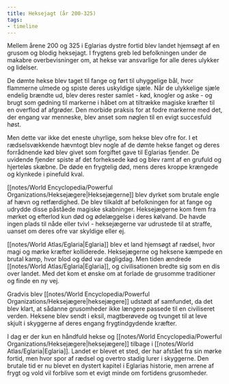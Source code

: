 ```yaml
---
title: Heksejagt (år 200-325) 
tags:
- timeline
---
```

Mellem årene 200 og 325 i Eglarias dystre fortid blev landet hjemsøgt af en grusom og blodig heksejagt. I frygtens greb led befolkningen under de makabre overbevisninger om, at hekse var ansvarlige for alle deres ulykker og lidelser.

De dømte hekse blev taget til fange og ført til uhyggelige bål, hvor flammerne ulmede og spiste deres uskyldige sjæle. Når de ulykkelige sjæle endelig brændte ud, blev deres rester samlet - kød, knogler og aske - og brugt som gødning til markerne i håbet om at tiltrække magiske kræfter til en overflod af afgrøder. Den morbide praksis for at fodre markerne med det, der engang var menneske, blev anset som nøglen til en evigt succesfuld høst.

Men dette var ikke det eneste uhyrlige, som hekse blev ofre for. I et rædselsvækkende hævntogt blev nogle af de dømte hekse fanget og deres forrådnende kød blev givet som forgiftet gave til Eglarias fjender. De uvidende fjender spiste af det forheksede kød og blev ramt af en grufuld og hjerteløs skæbne. De døde en frygtelig død, mens deres kroppe krængede og klynkede i pinefuld kval.

[[notes/World Encyclopedia/Powerful Organizations/Heksejægere|Heksejægerne]] blev dyrket som brutale engle af hævn og retfærdighed. De blev tilkaldt af befolkningen for at fange og udrydde disse påståede magiske skabninger. Heksejægerne kom frem fra mørket og efterlod kun død og ødelæggelse i deres kølvand. De havde ingen plads til nåde eller tvivl - heksejægerne var udrustede til at straffe, uanset om deres ofre var skyldige eller ej.

[[notes/World Atlas/Eglaria|Eglaria]] blev et land hjemsøgt af rædsel, hvor magi og mørke kræfter kolliderede. Heksejægerne og heksene kæmpede en brutal kamp, hvor blod og død var dagligdag. Men tiden ændrede [[notes/World Atlas/Eglaria|Eglaria]], og civilisationen bredte sig som en dis over landet. Med det kom et ønske om at forlade de grusomme traditioner og finde en ny vej.

Gradvis blev [[notes/World Encyclopedia/Powerful Organizations/Heksejægere|heksejægere]] udstødt af samfundet, da det blev klart, at sådanne grusomheder ikke længere passede til en civiliseret verden. Heksene blev sendt i eksil, magtberøvede og tvunget til at leve skjult i skyggerne af deres engang frygtindgydende kræfter.

I dag er der kun en håndfuld hekse og [[notes/World Encyclopedia/Powerful Organizations/Heksejægere|heksejægere]] tilbage i [[notes/World Atlas/Eglaria|Eglaria]]. Landet er blevet et sted, der har afstået fra sin mørke fortid, men hvor spor af rædsel og overtro stadig lurer i skyggerne. Den brutale tid er nu blevet en dystert kapitel i Eglarias historie, men arrene af frygt og vold vil forblive som et evigt minde om fortidens grusomheder.